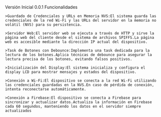 Versión Inicial 0.0.1
Funcionalidades

    >Guardado de Credenciales y URLs en Memoria NVS:El sistema guarda las credenciales de la red Wi-Fi y las URLs del servidor en la memoria no volátil (NVS) para su persistencia.

    >Servidor Web:El servidor web se ejecuta a través de HTTP y sirve la página web del cliente desde el sistema de archivos SPIFFS.La página web es accesible mediante la dirección IP actual del dispositivo.

    >Task de Botones con Debounce:Implementa una task dedicada para la lectura de los botones.Aplica técnicas de debounce para asegurar la lectura precisa de los botones, evitando falsos positivos.

    >Inicialización del Display:El sistema inicializa y configura el display LCD para mostrar mensajes y estados del dispositivo.

    >Conexión a Wi-Fi:El dispositivo se conecta a la red Wi-Fi utilizando las credenciales guardadas en la NVS.En caso de pérdida de conexión, intenta reconectarse automáticamente.

    >Conexión a Firebase:El dispositivo se conecta a Firebase para sincronizar y actualizar datos.Actualiza la información en Firebase cada 60 segundos, manteniendo los datos en el servidor siempre actualizados

